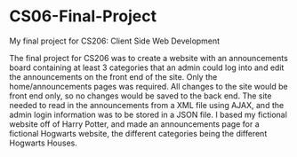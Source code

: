 # CS06-Final-Project
My final project for CS206: Client Side Web Development

The final project for CS206 was to create a website with an announcements board containing at least 3 categories that an admin could log into and edit the announcements on the front end of the site. Only the home/announcements pages was required. All changes to the site would be front end only, so no changes would be saved to the back end. The site needed to read in the announcements from a XML file using AJAX, and the admin login information was to be stored in a JSON file. I based my fictional website off of Harry Potter, and made an announcements page for a fictional Hogwarts website, the different categories being the different Hogwarts Houses.
